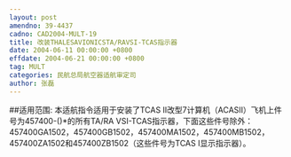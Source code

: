 ```yaml
---
layout: post
amendno: 39-4437
cadno: CAD2004-MULT-19
title: 改装THALESAVIONICSTA/RAVSI-TCAS指示器
date: 2004-06-11 00:00:00 +0800
effdate: 2004-06-21 00:00:00 +0800
tag: MULT
categories: 民航总局航空器适航审定司
author: 张磊
---
```


##适用范围:
本适航指令适用于安装了TCAS II改型7计算机（ACASII）飞机上件号为457400-()*的所有TA/RA VSI-TCAS指示器，下面这些件号除外：457400GA1502，457400GB1502，457400MA1502，457400MB1502，457400ZA1502和457400ZB1502（这些件号为TCAS I显示指示器）。

